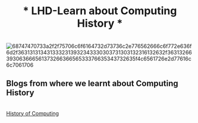 <h1 align ="center">* LHD-Learn about Computing History *</h1>



<br />![68747470733a2f2f75706c6f6164732d73736c2e776562666c6f772e636f6d2f3631313134313332313932343330303731303132316132632f3631326639306366656137326636656533376635343732635f4c6561726e2d77616c6c7061706](https://user-images.githubusercontent.com/86939391/137496777-48fed249-6e02-46c8-8540-00b38cfddddc.jpg)

## Blogs from where we learnt about Computing History

<br />[History of Computing](https://www.britannica.com/technology/computer/History-of-computing)
